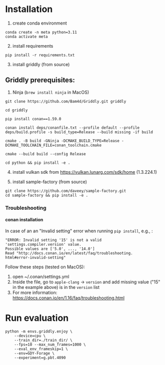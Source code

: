 # Installation

1. create conda environment

```
conda create -n meta python=3.11
conda activate meta
```

2. install requirements

```
pip install -r requirements.txt
```

3. install griddly (from source)
## Griddly prerequisites:
1. Ninja (`brew install ninja` in MacOS)

```
git clone https://github.com/Bam4d/Griddly.git griddly

cd griddly

pip install conan==1.59.0

conan install deps/conanfile.txt --profile default --profile deps/build.profile -s build_type=Release --build missing -if build

cmake . -B build -GNinja -DCMAKE_BUILD_TYPE=Release -DCMAKE_TOOLCHAIN_FILE=conan_toolchain.cmake

cmake --build build --config Release

cd python && pip install -e .
```

4. install vulkan sdk from https://vulkan.lunarg.com/sdk/home (1.3.224.1)

5. install sample-factory (from source)

```
git clone https://github.com/daveey/sample-factory.git
cd sample-factory && pip install -e .
```

### Troubleshooting
#### conan installation
In case of an an "Invalid setting" error when running `pip install`, e.g., :
```
"ERROR: Invalid setting '15' is not a valid 'settings.compiler.version' value.
Possible values are ['5.0', ..., '14.0']
Read "http://docs.conan.io/en/latest/faq/troubleshooting.
html#error-invalid-setting"
```
Follow these steps (tested on MacOS):
1. open ~/.conan/settings.yml
2. Inside the file, go to `apple-clang` -> `version` and add missing value ("15" in the example above) is in the `version` list
3. For more information: https://docs.conan.io/en/1.16/faq/troubleshooting.html




# Run evaluation
```
python -m envs.griddly.enjoy \
    --device=cpu \
    --train_dir=./train_dir/ \
    --fps=10 --max_num_frames=1000 \
    --eval_env_frameskip=1 \
    --env=GDY-Forage \
    --experiment=g.pbt.4090
```
